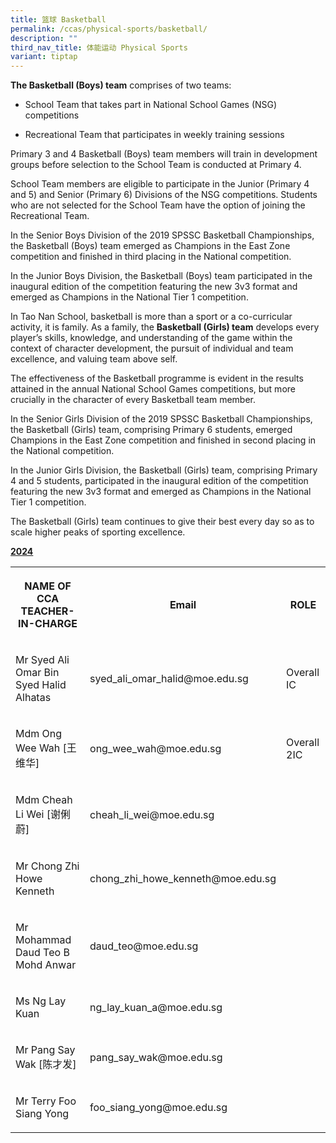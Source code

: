 ```yaml
---
title: 篮球 Basketball
permalink: /ccas/physical-sports/basketball/
description: ""
third_nav_title: 体能运动 Physical Sports
variant: tiptap
---
```

<p><strong>The Basketball (Boys) team</strong>&nbsp;comprises of two teams:</p><ul data-tight="true" class="tight"><li><p>School Team that takes part in National School Games (NSG) competitions</p></li><li><p>Recreational Team that participates in weekly training sessions</p></li></ul><p>Primary 3 and 4 Basketball (Boys) team members will train in development groups before selection to the School Team is conducted at Primary 4.</p><p>School Team members are eligible to participate in the Junior (Primary 4 and 5) and Senior (Primary 6) Divisions of the NSG competitions. Students who are not selected for the School Team have the option of joining the Recreational Team.</p><p>In the Senior Boys Division of the 2019 SPSSC Basketball Championships, the Basketball (Boys) team emerged as Champions in the East Zone competition and finished in third placing in the National competition.</p><p>In the Junior Boys Division, the Basketball (Boys) team participated in the inaugural edition of the competition featuring the new 3v3 format and emerged as Champions in the National Tier 1 competition.</p><p>In Tao Nan School, basketball is more than a sport or a co-curricular activity, it is family. As a family, the&nbsp;<strong>Basketball (Girls) team</strong>&nbsp;develops every player’s skills, knowledge, and understanding of the game within the context of character development, the pursuit of individual and team excellence, and valuing team above self.</p><p>The effectiveness of the Basketball programme is evident in the results attained in the annual National School Games competitions, but more crucially in the character of every Basketball team member.</p><p>In the Senior Girls Division of the 2019 SPSSC Basketball Championships, the Basketball (Girls) team, comprising Primary 6 students, emerged Champions in the East Zone competition and finished in second placing in the National competition.</p><p>In the Junior Girls Division, the Basketball (Girls) team, comprising Primary 4 and 5 students, participated in the inaugural edition of the competition featuring the new 3v3 format and emerged as Champions in the National Tier 1 competition.</p><p>The Basketball (Girls) team continues to give their best every day so as to scale higher peaks of sporting excellence.</p><p><strong><u>2024</u></strong></p><table><tbody><tr><th rowspan="1" colspan="1"><p>NAME OF CCA<br>TEACHER-IN-CHARGE</p></th><th rowspan="1" colspan="1"><p>Email</p></th><th rowspan="1" colspan="1"><p>ROLE</p></th></tr><tr><td rowspan="1" colspan="1"><p>Mr Syed Ali Omar Bin Syed Halid Alhatas</p></td><td rowspan="1" colspan="1"><p>syed_ali_omar_halid@moe.edu.sg</p></td><td rowspan="1" colspan="1"><p>Overall IC</p></td></tr><tr><td rowspan="1" colspan="1"><p>Mdm Ong Wee Wah [王维华]</p></td><td rowspan="1" colspan="1"><p>ong_wee_wah@moe.edu.sg</p></td><td rowspan="1" colspan="1"><p>Overall 2IC</p></td></tr><tr><td rowspan="1" colspan="1"><p>Mdm Cheah Li Wei [谢俐蔚]</p></td><td rowspan="1" colspan="1"><p>cheah_li_wei@moe.edu.sg</p></td><td rowspan="1" colspan="1"><p></p></td></tr><tr><td rowspan="1" colspan="1"><p>Mr Chong Zhi Howe Kenneth</p></td><td rowspan="1" colspan="1"><p>chong_zhi_howe_kenneth@moe.edu.sg</p></td><td rowspan="1" colspan="1"><p></p></td></tr><tr><td rowspan="1" colspan="1"><p>Mr Mohammad Daud Teo B Mohd Anwar</p></td><td rowspan="1" colspan="1"><p>daud_teo@moe.edu.sg</p></td><td rowspan="1" colspan="1"><p></p></td></tr><tr><td rowspan="1" colspan="1"><p>Ms Ng Lay Kuan</p></td><td rowspan="1" colspan="1"><p>ng_lay_kuan_a@moe.edu.sg</p></td><td rowspan="1" colspan="1"><p></p></td></tr><tr><td rowspan="1" colspan="1"><p>Mr Pang Say Wak [陈才发]</p></td><td rowspan="1" colspan="1"><p>pang_say_wak@moe.edu.sg</p></td><td rowspan="1" colspan="1"><p></p></td></tr><tr><td rowspan="1" colspan="1"><p>Mr Terry Foo Siang Yong</p></td><td rowspan="1" colspan="1"><p>foo_siang_yong@moe.edu.sg</p></td><td rowspan="1" colspan="1"><p></p></td></tr></tbody></table><p></p>